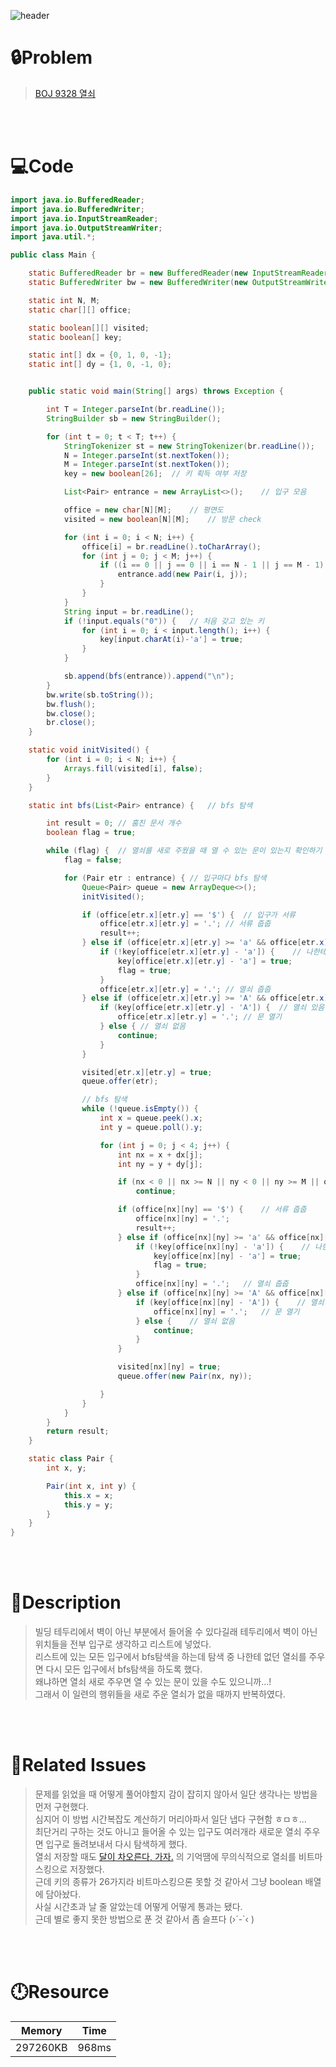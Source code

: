 ![header](https://capsule-render.vercel.app/api?type=waving&height=200&color=0:FF658D,100:FFCB32&text=BOJ%209328&fontColor=FFFFFF&fontAlign=80&fontAlignY=35&fontSize=50)

# **🔒Problem**

> [BOJ 9328 열쇠](https://www.acmicpc.net/problem/9328)

<br>
<br>

# **💻Code**

```java
import java.io.BufferedReader;
import java.io.BufferedWriter;
import java.io.InputStreamReader;
import java.io.OutputStreamWriter;
import java.util.*;

public class Main {

    static BufferedReader br = new BufferedReader(new InputStreamReader(System.in));
    static BufferedWriter bw = new BufferedWriter(new OutputStreamWriter(System.out));

    static int N, M;
    static char[][] office;

    static boolean[][] visited;
    static boolean[] key;

    static int[] dx = {0, 1, 0, -1};
    static int[] dy = {1, 0, -1, 0};


    public static void main(String[] args) throws Exception {

        int T = Integer.parseInt(br.readLine());
        StringBuilder sb = new StringBuilder();

        for (int t = 0; t < T; t++) {
            StringTokenizer st = new StringTokenizer(br.readLine());
            N = Integer.parseInt(st.nextToken());
            M = Integer.parseInt(st.nextToken());
            key = new boolean[26];  // 키 획득 여부 저장

            List<Pair> entrance = new ArrayList<>();    // 입구 모음

            office = new char[N][M];    // 평면도
            visited = new boolean[N][M];    // 방문 check

            for (int i = 0; i < N; i++) {
                office[i] = br.readLine().toCharArray();
                for (int j = 0; j < M; j++) {
                    if ((i == 0 || j == 0 || i == N - 1 || j == M - 1) && office[i][j] != '*') {    // 빌딩 입구로 쓸 수 있는 곳
                        entrance.add(new Pair(i, j));
                    }
                }
            }
            String input = br.readLine();
            if (!input.equals("0")) {   // 처음 갖고 있는 키
                for (int i = 0; i < input.length(); i++) {
                    key[input.charAt(i)-'a'] = true;
                }
            }

            sb.append(bfs(entrance)).append("\n");
        }
        bw.write(sb.toString());
        bw.flush();
        bw.close();
        br.close();
    }

    static void initVisited() {
        for (int i = 0; i < N; i++) {
            Arrays.fill(visited[i], false);
        }
    }

    static int bfs(List<Pair> entrance) {   // bfs 탐색

        int result = 0; // 훔친 문서 개수
        boolean flag = true;

        while (flag) {  // 열쇠를 새로 주웠을 때 열 수 있는 문이 있는지 확인하기 위하여 입구마다 bfs탐색 -> 새로 주운 열쇠가 없는 경우 break
            flag = false;

            for (Pair etr : entrance) { // 입구마다 bfs 탐색
                Queue<Pair> queue = new ArrayDeque<>();
                initVisited();

                if (office[etr.x][etr.y] == '$') {  // 입구가 서류
                    office[etr.x][etr.y] = '.'; // 서류 줍줍
                    result++;
                } else if (office[etr.x][etr.y] >= 'a' && office[etr.x][etr.y] <= 'z') {    // 입구가 열쇠
                    if (!key[office[etr.x][etr.y] - 'a']) {    // 나한테 없던 열쇠
                        key[office[etr.x][etr.y] - 'a'] = true;
                        flag = true;
                    }
                    office[etr.x][etr.y] = '.'; // 열쇠 줍줍
                } else if (office[etr.x][etr.y] >= 'A' && office[etr.x][etr.y] <= 'Z') {    // 입구가 문
                    if (key[office[etr.x][etr.y] - 'A']) {  // 열쇠 있음
                        office[etr.x][etr.y] = '.'; // 문 열기
                    } else { // 열쇠 없음
                        continue;
                    }
                }

                visited[etr.x][etr.y] = true;
                queue.offer(etr);

                // bfs 탐색
                while (!queue.isEmpty()) {
                    int x = queue.peek().x;
                    int y = queue.poll().y;

                    for (int j = 0; j < 4; j++) {
                        int nx = x + dx[j];
                        int ny = y + dy[j];

                        if (nx < 0 || nx >= N || ny < 0 || ny >= M || office[nx][ny] == '*' || visited[nx][ny])
                            continue;

                        if (office[nx][ny] == '$') {    // 서류 줍줍
                            office[nx][ny] = '.';
                            result++;
                        } else if (office[nx][ny] >= 'a' && office[nx][ny] <= 'z') {    // 열쇠
                            if (!key[office[nx][ny] - 'a']) {    // 나한테 없던 열쇠
                                key[office[nx][ny] - 'a'] = true;
                                flag = true;
                            }
                            office[nx][ny] = '.';   // 열쇠 줍줍
                        } else if (office[nx][ny] >= 'A' && office[nx][ny] <= 'Z') {    // 문
                            if (key[office[nx][ny] - 'A']) {    // 열쇠 있음
                                office[nx][ny] = '.';   // 문 열기
                            } else {    // 열쇠 없음
                                continue;
                            }
                        }

                        visited[nx][ny] = true;
                        queue.offer(new Pair(nx, ny));

                    }
                }
            }
        }
        return result;
    }

    static class Pair {
        int x, y;

        Pair(int x, int y) {
            this.x = x;
            this.y = y;
        }
    }
}
```

<br>
<br>

# **🔑Description**

> 빌딩 테두리에서 벽이 아닌 부분에서 들어올 수 있다길래 테두리에서 벽이 아닌 위치들을 전부 입구로 생각하고 리스트에 넣었다.\
> 리스트에 있는 모든 입구에서 bfs탐색을 하는데 탐색 중 나한테 없던 열쇠를 주우면 다시 모든 입구에서 bfs탐색을 하도록 했다.\
> 왜냐하면 열쇠 새로 주우면 열 수 있는 문이 있을 수도 있으니까...!\
> 그래서 이 일련의 행위들을 새로 주운 열쇠가 없을 때까지 반복하였다.

<br>
<br>

# **📑Related Issues**

> 문제를 읽었을 때 어떻게 풀어야할지 감이 잡히지 않아서 일단 생각나는 방법을 먼저 구현했다.\
> 심지어 이 방법 시간복잡도 계산하기 머리아파서 일단 냅다 구현함 ㅎㅁㅎ...\
> 최단거리 구하는 것도 아니고 들어올 수 있는 입구도 여러개라 새로운 열쇠 주우면 입구로 돌려보내서 다시 탐색하게 했다.\
> 열쇠 저장할 때도 [달이 차오른다, 가자.](https://www.acmicpc.net/problem/1194) 의 기억땜에 무의식적으로 열쇠를 비트마스킹으로 저장했다.\
> 근데 키의 종류가 26가지라 비트마스킹으론 못할 것 같아서 그냥 boolean 배열에 담아놨다.\
> 사실 시간초과 날 줄 알았는데 어떻게 어떻게 통과는 됐다.\
> 근데 별로 좋지 못한 방법으로 푼 것 같아서 좀 슬프다 (›´-`‹ )

<br>
<br>

# **🕛Resource**

| Memory   | Time  |
| -------- | ----- |
| 297260KB | 968ms |
